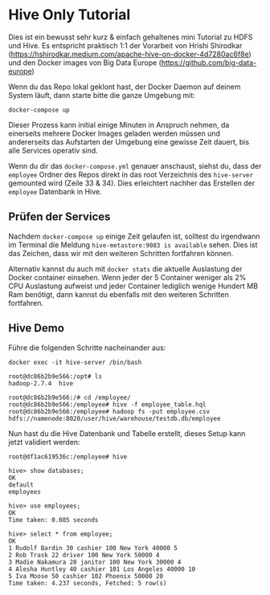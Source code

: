 # Hive Only Tutorial
Dies ist ein bewusst sehr kurz & einfach gehaltenes mini Tutorial zu HDFS und Hive. Es entspricht praktisch 1:1 der Vorarbeit von Hrishi Shirodkar (https://hshirodkar.medium.com/apache-hive-on-docker-4d7280ac6f8e) und den Docker images von Big Data Europe (https://github.com/big-data-europe)

Wenn du das Repo lokal geklont hast, der Docker Daemon auf deinem System läuft, dann starte bitte die ganze Umgebung mit:
```
docker-compose up
```
Dieser Prozess kann initial einige Minuten in Anspruch nehmen, da einerseits mehrere Docker Images geladen werden müssen und andererseits das Aufstarten der Umgebung eine gewisse Zeit dauert, bis alle Services operativ sind.

Wenn du dir das `docker-compose.yml` genauer anschaust, siehst du, dass der `employee` Ordner des Repos direkt in das root Verzeichnis des `hive-server` gemounted wird (Zeile 33 & 34). Dies erleichtert nachher das Erstellen der `employee` Datenbank in Hive.

## Prüfen der Services
Nachdem `docker-compose up` einige Zeit gelaufen ist, solltest du irgendwann im Terminal die Meldung `hive-metastore:9083 is available` sehen. Dies ist das Zeichen, dass wir mit den weiteren Schritten fortfahren können.

Alternativ kannst du auch mit `docker stats` die aktuelle Auslastung der Docker container einsehen. Wenn jeder der 5 Container weniger als 2% CPU Auslastung aufweist und jeder Container lediglich wenige Hundert MB Ram benötigt, dann kannst du ebenfalls mit den weiteren Schritten fortfahren.

## Hive Demo
Führe die folgenden Schritte nacheinander aus:
```
docker exec -it hive-server /bin/bash

root@dc86b2b9e566:/opt# ls
hadoop-2.7.4  hive

root@dc86b2b9e566:/# cd /employee/
root@dc86b2b9e566:/employee# hive -f employee_table.hql
root@dc86b2b9e566:/employee# hadoop fs -put employee.csv hdfs://namenode:8020/user/hive/warehouse/testdb.db/employee
```

Nun hast du die Hive Datenbank und Tabelle erstellt, dieses Setup kann jetzt validiert werden:
```
root@df1ac619536c:/employee# hive

hive> show databases;
OK
default
employees

hive> use employees;
OK
Time taken: 0.085 seconds

hive> select * from employee;
OK
1 Rudolf Bardin 30 cashier 100 New York 40000 5
2 Rob Trask 22 driver 100 New York 50000 4
3 Madie Nakamura 20 janitor 100 New York 30000 4
4 Alesha Huntley 40 cashier 101 Los Angeles 40000 10
5 Iva Moose 50 cashier 102 Phoenix 50000 20
Time taken: 4.237 seconds, Fetched: 5 row(s)
``` 